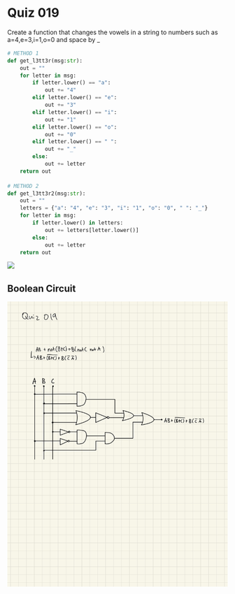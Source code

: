 # Quiz 019
Create a function that changes the vowels in a string to numbers such as a=4,e=3,i=1,o=0 and space by _


```.py
# METHOD 1
def get_l3tt3r(msg:str):
    out = ""
    for letter in msg:
        if letter.lower() == "a":
            out += "4"
        elif letter.lower() == "e":
            out += "3"
        elif letter.lower() == "i":
            out += "1"
        elif letter.lower() == "o":
            out += "0"
        elif letter.lower() == " ":
            out += "_"
        else:
            out += letter
    return out
    
# METHOD 2
def get_l3tt3r2(msg:str):
    out = ""
    letters = {"a": "4", "e": "3", "i": "1", "o": "0", " ": "_"}
    for letter in msg:
        if letter.lower() in letters:
            out += letters[letter.lower()]
        else:
            out += letter
    return out
```

![](qui019.jpg)


## Boolean Circuit

![](quiz019booleancircuit.jpg)




